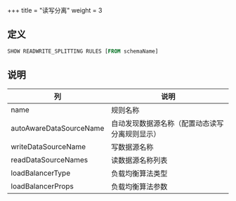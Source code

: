 +++
title = "读写分离"
weight = 3

## 定义

```sql
SHOW READWRITE_SPLITTING RULES [FROM schemaName]               
```

## 说明

| 列                      | 说明                                           |
| ----------------------- | ---------------------------------------------- |
| name                    | 规则名称                                       |
| autoAwareDataSourceName | 自动发现数据源名称（配置动态读写分离规则显示） |
| writeDataSourceName     | 写数据源名称                                   |
| readDataSourceNames     | 读数据源名称列表                               |
| loadBalancerType        | 负载均衡算法类型                               |
| loadBalancerProps       | 负载均衡算法参数                               |
